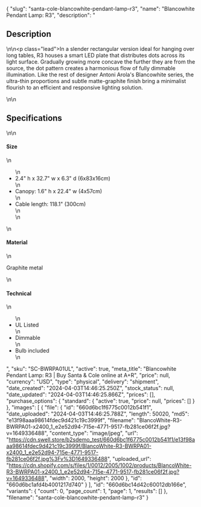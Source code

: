 {
  "slug": "santa-cole-blancowhite-pendant-lamp-r3",
  "name": "Blancowhite Pendant Lamp: R3",
  "description": "<h2>Description</h2>\n<!-- split -->\n<p class=\"lead\">In a slender rectangular version ideal for hanging over long tables, R3 houses a smart LED plate that distributes dots across its light surface. Gradually growing more concave the further they are from the source, the dot pattern creates a harmonious flow of fully dimmable illumination. Like the rest of designer Antoni Arola's Blancowhite series, the ultra-thin proportions and subtle matte-graphite finish  bring a minimalist flourish to an efficient and responsive lighting solution.</p>\n<!-- split -->\n<h2>Specifications</h2>\n<!-- split -->\n<h4>Size</h4>\n<ul>\n<li>2.4\" h x 32.7\" w x 6.3\" d (6x83x16cm)</li>\n<li>Canopy: 1.6\" h x 22.4\" w (4x57cm)</li>\n<li>Cable length: 118.1\" (300cm)<br>\n</li>\n</ul>\n<h4>Material</h4>\n<p>Graphite metal</p>\n<h4>Technical</h4>\n<ul>\n<li>UL Listed</li>\n<li>Dimmable</li>\n<li>Bulb included</li>\n</ul>",
  "sku": "SC-BWRPA01UL",
  "active": true,
  "meta_title": "Blancowhite Pendant Lamp: R3 | Buy Santa & Cole online at A+R",
  "price": null,
  "currency": "USD",
  "type": "physical",
  "delivery": "shipment",
  "date_created": "2024-04-03T14:46:25.250Z",
  "stock_status": null,
  "date_updated": "2024-04-03T14:46:25.866Z",
  "prices": [],
  "purchase_options": {
    "standard": {
      "active": true,
      "price": null,
      "prices": []
    }
  },
  "images": [
    {
      "file": {
        "id": "660d6bc1f6775c0012b541f1",
        "date_uploaded": "2024-04-03T14:46:25.788Z",
        "length": 50020,
        "md5": "e13f98aaa98614fdec9d421c19c3999f",
        "filename": "BlancoWhite-R3-BWRPA01-x2400_1_e2e52d94-715e-4771-9517-fb281ce06f2f.jpg?v=1649336488",
        "content_type": "image/jpeg",
        "url": "https://cdn.swell.store/b2sdemo_test/660d6bc1f6775c0012b541f1/e13f98aaa98614fdec9d421c19c3999f/BlancoWhite-R3-BWRPA01-x2400_1_e2e52d94-715e-4771-9517-fb281ce06f2f.jpg%3Fv%3D1649336488",
        "uploaded_url": "https://cdn.shopify.com/s/files/1/0012/2005/1002/products/BlancoWhite-R3-BWRPA01-x2400_1_e2e52d94-715e-4771-9517-fb281ce06f2f.jpg?v=1649336488",
        "width": 2000,
        "height": 2000
      },
      "id": "660d6bc1afd4b4001217d740"
    }
  ],
  "id": "660d6bc14d42c60012db166e",
  "variants": {
    "count": 0,
    "page_count": 1,
    "page": 1,
    "results": []
  },
  "filename": "santa-cole-blancowhite-pendant-lamp-r3"
}